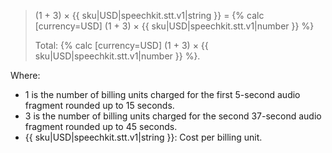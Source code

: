 > (1 + 3) × {{ sku|USD|speechkit.stt.v1|string }} = {% calc [currency=USD] (1 + 3) × {{ sku|USD|speechkit.stt.v1|number }} %}
>
> Total: {% calc [currency=USD] (1 + 3) × {{ sku|USD|speechkit.stt.v1|number }} %}.

Where:

* 1 is the number of billing units charged for the first 5-second audio fragment rounded up to 15 seconds.
* 3 is the number of billing units charged for the second 37-second audio fragment rounded up to 45 seconds.
* {{ sku|USD|speechkit.stt.v1|string }}: Cost per billing unit.